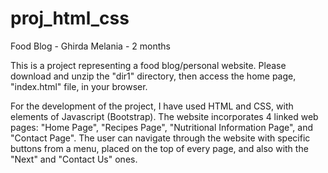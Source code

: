 # proj_html_css
Food Blog - Ghirda Melania - 2 months

This is a project representing a food blog/personal website. 
Please download and unzip the "dir1" directory, then access the home page, "index.html" file, in your browser.

For the development of the project, I have used HTML and CSS, with elements of Javascript (Bootstrap).
The website incorporates 4 linked web pages: "Home Page", "Recipes Page", "Nutritional Information Page", and "Contact Page". The user can navigate through the website with specific buttons from a menu, placed on the top of every page, and also with the "Next" and "Contact Us" ones.

